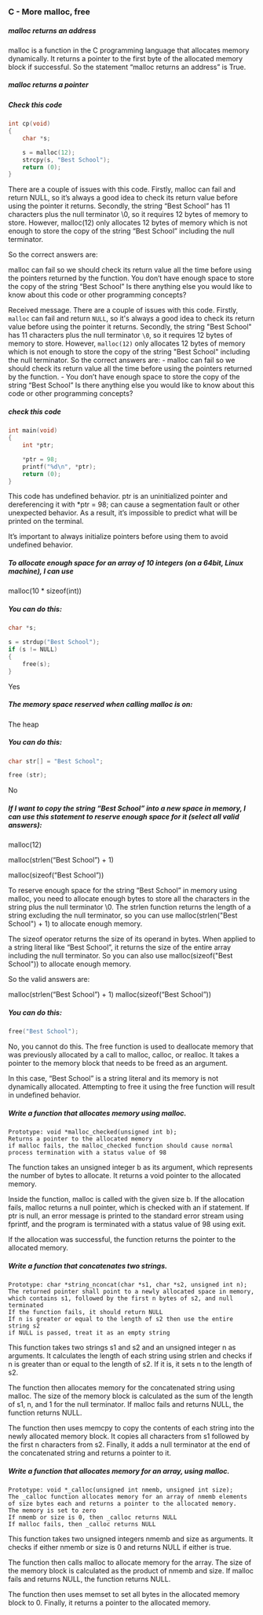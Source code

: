 ### C - More malloc, free

##### malloc returns an address
malloc is a function in the C programming language that allocates memory dynamically. It returns a pointer to the first byte of the allocated memory block if successful. So the statement “malloc returns an address” is True.

##### malloc returns a pointer

##### Check this code
```c
int cp(void)
{
    char *s;

    s = malloc(12);
    strcpy(s, "Best School");
    return (0);
}
```
There are a couple of issues with this code. Firstly, malloc can fail and return NULL, so it’s always a good idea to check its return value before using the pointer it returns. Secondly, the string “Best School” has 11 characters plus the null terminator \0, so it requires 12 bytes of memory to store. However, malloc(12) only allocates 12 bytes of memory which is not enough to store the copy of the string “Best School” including the null terminator.

So the correct answers are:

malloc can fail so we should check its return value all the time before using the pointers returned by the function.
You don’t have enough space to store the copy of the string “Best School”
Is there anything else you would like to know about this code or other programming concepts?

Received message. There are a couple of issues with this code. Firstly, `malloc` can fail and return `NULL`, so it's always a good idea to check its return value before using the pointer it returns. Secondly, the string "Best School" has 11 characters plus the null terminator `\0`, so it requires 12 bytes of memory to store. However, `malloc(12)` only allocates 12 bytes of memory which is not enough to store the copy of the string "Best School" including the null terminator. So the correct answers are: - malloc can fail so we should check its return value all the time before using the pointers returned by the function. - You don’t have enough space to store the copy of the string “Best School” Is there anything else you would like to know about this code or other programming concepts?

##### check this code
```c
int main(void)
{
    int *ptr;

    *ptr = 98;
    printf("%d\n", *ptr);
    return (0);
}
```
This code has undefined behavior. ptr is an uninitialized pointer and dereferencing it with \*ptr = 98; can cause a segmentation fault or other unexpected behavior. As a result, it’s impossible to predict what will be printed on the terminal.

It’s important to always initialize pointers before using them to avoid undefined behavior.

##### To allocate enough space for an array of 10 integers (on a 64bit, Linux machine), I can use
malloc(10 * sizeof(int))

##### You can do this:

```c
char *s;

s = strdup("Best School");
if (s != NULL)
{
    free(s);
}
```
Yes

##### The memory space reserved when calling malloc is on:

The heap

##### You can do this:

```c
char str[] = "Best School";

free (str);
```
No

##### If I want to copy the string “Best School” into a new space in memory, I can use this statement to reserve enough space for it (select all valid answers):

malloc(12)

malloc(strlen(“Best School”) + 1)

malloc(sizeof(“Best School”))

To reserve enough space for the string “Best School” in memory using malloc, you need to allocate enough bytes to store all the characters in the string plus the null terminator \0. The strlen function returns the length of a string excluding the null terminator, so you can use malloc(strlen("Best School") + 1) to allocate enough memory.

The sizeof operator returns the size of its operand in bytes. When applied to a string literal like “Best School”, it returns the size of the entire array including the null terminator. So you can also use malloc(sizeof("Best School")) to allocate enough memory.

So the valid answers are:

malloc(strlen(“Best School”) + 1)
malloc(sizeof(“Best School”))

##### You can do this:
```c
free("Best School");
```

No, you cannot do this. The free function is used to deallocate memory that was previously allocated by a call to malloc, calloc, or realloc. It takes a pointer to the memory block that needs to be freed as an argument.

In this case, “Best School” is a string literal and its memory is not dynamically allocated. Attempting to free it using the free function will result in undefined behavior.

##### Write a function that allocates memory using malloc.

    Prototype: void *malloc_checked(unsigned int b);
    Returns a pointer to the allocated memory
    if malloc fails, the malloc_checked function should cause normal process termination with a status value of 98
The function takes an unsigned integer b as its argument, which represents the number of bytes to allocate. It returns a void pointer to the allocated memory.

Inside the function, malloc is called with the given size b. If the allocation fails, malloc returns a null pointer, which is checked with an if statement. If ptr is null, an error message is printed to the standard error stream using fprintf, and the program is terminated with a status value of 98 using exit.

If the allocation was successful, the function returns the pointer to the allocated memory.

##### Write a function that concatenates two strings.

    Prototype: char *string_nconcat(char *s1, char *s2, unsigned int n);
    The returned pointer shall point to a newly allocated space in memory, which contains s1, followed by the first n bytes of s2, and null terminated
    If the function fails, it should return NULL
    If n is greater or equal to the length of s2 then use the entire string s2
    if NULL is passed, treat it as an empty string

This function takes two strings s1 and s2 and an unsigned integer n as arguments. It calculates the length of each string using strlen and checks if n is greater than or equal to the length of s2. If it is, it sets n to the length of s2.

The function then allocates memory for the concatenated string using malloc. The size of the memory block is calculated as the sum of the length of s1, n, and 1 for the null terminator. If malloc fails and returns NULL, the function returns NULL.

The function then uses memcpy to copy the contents of each string into the newly allocated memory block. It copies all characters from s1 followed by the first n characters from s2. Finally, it adds a null terminator at the end of the concatenated string and returns a pointer to it.

##### Write a function that allocates memory for an array, using malloc.

    Prototype: void *_calloc(unsigned int nmemb, unsigned int size);
    The _calloc function allocates memory for an array of nmemb elements of size bytes each and returns a pointer to the allocated memory.
    The memory is set to zero
    If nmemb or size is 0, then _calloc returns NULL
    If malloc fails, then _calloc returns NULL

This function takes two unsigned integers nmemb and size as arguments. It checks if either nmemb or size is 0 and returns NULL if either is true.

The function then calls malloc to allocate memory for the array. The size of the memory block is calculated as the product of nmemb and size. If malloc fails and returns NULL, the function returns NULL.

The function then uses memset to set all bytes in the allocated memory block to 0. Finally, it returns a pointer to the allocated memory.


